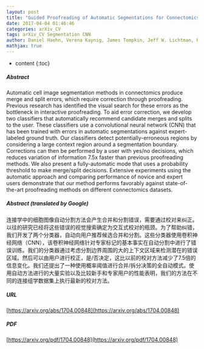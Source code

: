 ```yaml
---
layout: post
title: "Guided Proofreading of Automatic Segmentations for Connectomics"
date: 2017-04-04 01:46:46
categories: arXiv_CV
tags: arXiv_CV Segmentation CNN
author: Daniel Haehn, Verena Kaynig, James Tompkin, Jeff W. Lichtman, Hanspeter Pfister
mathjax: true
---
```


* content
{:toc}

##### Abstract
Automatic cell image segmentation methods in connectomics produce merge and split errors, which require correction through proofreading. Previous research has identified the visual search for these errors as the bottleneck in interactive proofreading. To aid error correction, we develop two classifiers that automatically recommend candidate merges and splits to the user. These classifiers use a convolutional neural network (CNN) that has been trained with errors in automatic segmentations against expert-labeled ground truth. Our classifiers detect potentially-erroneous regions by considering a large context region around a segmentation boundary. Corrections can then be performed by a user with yes/no decisions, which reduces variation of information 7.5x faster than previous proofreading methods. We also present a fully-automatic mode that uses a probability threshold to make merge/split decisions. Extensive experiments using the automatic approach and comparing performance of novice and expert users demonstrate that our method performs favorably against state-of-the-art proofreading methods on different connectomics datasets.

##### Abstract (translated by Google)
连接学中的细胞图像自动分割方法会产生合并和分割错误，需要通过校对来纠正。以往的研究已经将这些错误的视觉搜索确定为交互式校对的瓶颈。为了帮助纠错，我们开发了两个分类器，自动向用户推荐候选合并和分割。这些分类器使用卷积神经网络（CNN），该卷积神经网络针对专家标记的基本事实在自动分割中进行了错误训练。我们的分类器通过考虑分割边界周围的大的上下文区域来检测潜在的错误区域。然后可以由用户进行校正，是/否决定，这比以前的校对方法减少了7.5倍的信息变化。我们还提出了一种使用概率阈值进行合并/拆分决策的全自动模式。使用自动方法进行的大量实验以及比较新手和专家用户的性能表明，我们的方法在不同的连接组学数据集上执行最新的校对方法。

##### URL
[https://arxiv.org/abs/1704.00848](https://arxiv.org/abs/1704.00848)

##### PDF
[https://arxiv.org/pdf/1704.00848](https://arxiv.org/pdf/1704.00848)

